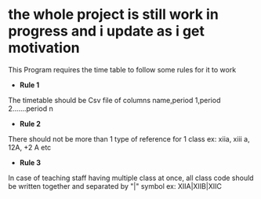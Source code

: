 # the whole project is still work in progress and i update as i get motivation

This Program requires the time table to follow some rules for it to work

- **Rule 1**

The timetable should be Csv file of columns name,period 1,period 2.......period n

- **Rule 2**

There should not be more than 1 type of reference for 1 class
ex: xiia, xiii a, 12A, +2 A etc

- **Rule 3**

In case of teaching staff having multiple class at once,
all class code should be written together and separated by "|" symbol
ex: XIIA|XIIB|XIIC
